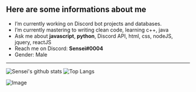 ## Here are some informations about me 

- I’m currently working on Discord bot projects and databases.
- I’m currently mastering to writing clean code, learning c++, java
- Ask me about **javascript**, **python**, Discord API, html, css, nodeJS, jquery, reactJS
- Reach me on Discord: **Sensei#0004**
- Gender: Male
---
![Sensei's github stats](https://github-readme-stats.vercel.app/api?username=Sensei-911&show_icons=true&theme=radical) ![Top Langs](https://github-readme-stats.vercel.app/api/top-langs/?username=Sensei-911&theme=radical)

![Image](https://komarev.com/ghpvc/?username=Sensei-911&color=7289da)
